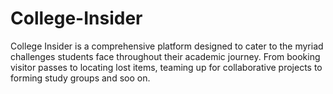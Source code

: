 # College-Insider
College Insider is a comprehensive platform designed to cater to the myriad challenges students face throughout their academic journey. From booking visitor passes to locating lost items, teaming up for collaborative projects to forming study groups and soo on.
